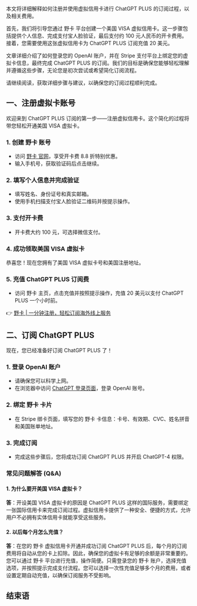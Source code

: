本文将详细解释如何注册并使用虚拟信用卡进行 ChatGPT PLUS 的订阅过程，以及相关费用。

首先，我们将引导您通过 野卡 平台创建一个美国 VISA 虚拟信用卡。这一步骤包括提供个人信息、完成支付宝人脸验证，最后支付约 100 元人民币的开卡费用。接着，您需要使用这张虚拟信用卡为 ChatGPT PLUS 订阅充值 20 美元。

文章详细介绍了如何登录您的 OpenAI 账户，并在 Stripe 支付平台上绑定您的虚拟卡信息，最终完成 ChatGPT PLUS 的订阅。我们的目标是确保您能够轻松理解并遵循这些步骤，无论您是初次尝试或希望简化订阅流程。

请继续阅读，获取详细步骤与建议，以确保您的订阅过程顺利完成。

## 一、注册虚拟卡账号

欢迎来到 ChatGPT PLUS 订阅的第一步——注册虚拟信用卡。这个简化的过程将带您轻松开通美国 VISA 虚拟卡。

### 1. 创建 野卡 账号

- 访问 [野卡 官网](https://bit.ly/bewildcard)，享受开卡费 8.8 折特别优惠。
- 输入手机号，获取验证码后点击继续。

### 2. 填写个人信息并完成验证

- 填写姓名、身份证号和真实邮箱。
- 使用手机扫描支付宝人脸验证二维码并按提示操作。

### 3. 支付开卡费

- 开卡费大约 100 元，可选择微信支付。

### 4. 成功领取美国 VISA 虚拟卡

恭喜您！现在您拥有了美国 VISA 虚拟卡号和美国注册地址。

### 5. 充值 ChatGPT PLUS 订阅费

- 访问 野卡 主页，点击充值并按照提示操作，充值 20 美元以支付 ChatGPT PLUS 一个小时前。

👉 [野卡 | 一分钟注册，轻松订阅海外线上服务](https://bit.ly/bewildcard)

## 二、订阅 ChatGPT PLUS

现在，您已经准备好订阅 ChatGPT PLUS 了！

### 1. 登录 OpenAI 账户

- 请确保您可以科学上网。
- 在浏览器中访问 [ChatGPT 登录页面](https://chat.openai.com/)，登录 OpenAI 账号。

### 2. 绑定 野卡 卡片

- 在 Stripe 绑卡页面，填写您的 野卡 卡信息：卡号、有效期、CVC、姓名拼音和美国账单地址。

### 3. 完成订阅

- 完成这些步骤后，您将成功订阅 ChatGPT PLUS 并开启 ChatGPT-4 权限。

### 常见问题解答 (Q&A)

#### 1. 为什么要开美国 VISA 虚拟卡？

**答**：开设美国 VISA 虚拟卡的原因是 ChatGPT PLUS 这样的国际服务，需要绑定一张国际信用卡来完成订阅过程。虚拟信用卡提供了一种安全、便捷的方式，允许用户不必拥有实体信用卡就能享受这些服务。

#### 2. 以后每个月怎么充值？

**答**：在您的 野卡 虚拟信用卡开通并成功订阅 ChatGPT PLUS 后，每个月的订阅费用将自动从您的卡上扣除。因此，确保您的虚拟卡有足够的余额是非常重要的。您可以通过 野卡 平台进行充值，操作简便。只需登录您的 野卡 账户，选择充值选项，并按照提示完成支付流程。您可以选择一次性充值足够多个月的费用，或者设置定期自动充值，以确保订阅服务不受影响。

## 结束语